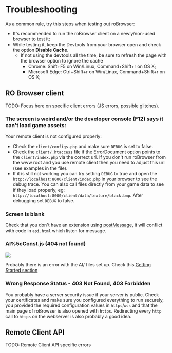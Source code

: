 # Troubleshooting

As a common rule, try this steps when testing out roBrowser:

* It's recommended to run the roBrowser client on a newly/non-used browser to test it;
* While testing it, keep the Devtools from your browser open and check the option **Disable Cache**.
  * If not using the devtools all the time, be sure to refresh the page with the browser option to ignore the cache
    * Chrome: Shift+F5 on Win/Linux, Command+Shift+r on OS X;
    * Microsoft Edge: Ctrl+Shift+r on Win/Linux, Command+Shift+r on OS X;

## RO Browser client

TODO: Focus here on specific client errors (JS errors, possible glitches).

### The screen is weird and/or the developer console (F12) says it can't load game assets:
Your remote client is not configured properly:
  - Check the `client/configs.php` and make sure `DEBUG` is set to false.
  - Check the `client/.htaccess` file if the ErrorDocument option points to the `client/index.php` via the correct url. If you don't run roBrowser from the www root and you use remote client then you need to adjust this url (see examples in the file).
  - If it is still not working you can try setting `DEBUG` to true and open the `http://localhost:8000/client/index.php` in your browser to see the debug trace. You can also call files directly from your game data to see if they load properly, eg: `http://localhost:8000/client/data/texture/black.bmp`. After debugging set `DEBUG` to false.

### Screen is blank
Check that you don't have an extension using [postMessage](https://developer.mozilla.org/en-US/docs/Web/API/Window/message_event), it will conflict with code in `api.html` which listen for message.

### AI%5cConst.js (404 not found)
![](./img/start-ai-error.png)

Probably there is an error with the AI/ files set up. Check this [Getting Started section](./GettingStarted.md#preparing-the-dependencies)

### Wrong Response Status - 403 Not Found, 403 Forbidden 

You probably have a server security issue if your server is public. Check your certificates and make sure you configured everything to run securely, you provided the required configuration values in `https`/`wss` and that the main page of roBrowser is also opened with `https`. Redirecting every `http` call to `https` on the webserver is also probably a good idea.

## Remote Client API

TODO: Remote Client API specific errors

